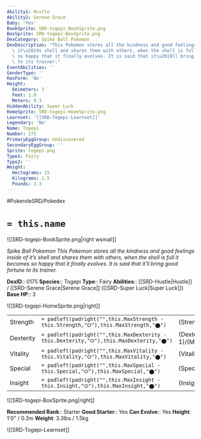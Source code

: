 ```yaml
---
Ability1: Hustle
Ability2: Serene Grace
Baby: 'Yes'
BookSprite: SRD-togepi-BookSprite.png
BoxSprite: SRD-togepi-BoxSprite.png
DexCategory: Spike Ball Pokemon
DexDescription: "This Pokemon stores all the kindness and good feelings inside of\
  \ it\u2019s shell and shares them with others, when the shell is full it becomes\
  \ so happy that it finally evolves. It is said that it\u2019ll bring good fortune\
  \ to its trainer."
EventAbilities: ''
GenderType: ''
HasForm: 'No'
Height:
  Deimeters: 3
  Feet: 1.0
  Meters: 0.3
HiddenAbility: Super Luck
HomeSprite: SRD-togepi-HomeSprite.png
Learnset: '[[SRD-Togepi-Learnset]]'
Legendary: 'No'
Name: Togepi
Number: 175
PrimaryEggGroup: Undiscovered
SecondaryEggGroup: ''
Sprite: togepi.png
Type1: Fairy
Type2: ''
Weight:
  Hectograms: 15
  Kilograms: 1.5
  Pounds: 3.3
---
```


#PokeroleSRD/Pokedex

# `= this.name`

![[SRD-togepi-BookSprite.png|right wsmall]]

*Spike Ball Pokemon*
*This Pokemon stores all the kindness and good feelings inside of it’s shell and shares them with others, when the shell is full it becomes so happy that it finally evolves. It is said that it’ll bring good fortune to its trainer.*

**DexID**:: 0175
**Species**:: Togepi
**Type**:: Fairy
**Abilities**:: [[SRD-Hustle|Hustle]] / [[SRD-Serene Grace|Serene Grace]] ([[SRD-Super Luck|Super Luck]])
**Base HP**:: 3

![[SRD-togepi-HomeSprite.png|right]]

|           |                                                                                        |                                          |
| --------- | -------------------------------------------------------------------------------------- | ---------------------------------------- |
| Strength  | `= padleft(padright("",this.MaxStrength - this.Strength,"⭘"),this.MaxStrength,"⬤")`    | (Strength::1)/(MaxStrength::3)   |
| Dexterity | `= padleft(padright("",this.MaxDexterity - this.Dexterity,"⭘"),this.MaxDexterity,"⬤")` | (Dexterity:: 1)/(MaxDexterity::3) |
| Vitality  | `= padleft(padright("",this.MaxVitality - this.Vitality,"⭘"),this.MaxVitality,"⬤")`    | (Vitality::2)/(MaxVitality::4)   |
| Special   | `= padleft(padright("",this.MaxSpecial - this.Special,"⭘"),this.MaxSpecial,"⬤")`       | (Special::1)/(MaxSpecial::3)     |
| Insight   | `= padleft(padright("",this.MaxInsight - this.Insight,"⭘"),this.MaxInsight,"⬤")`       | (Insight::2)/(MaxInsight::4)     |

![[SRD-togepi-BoxSprite.png|right]]

**Recommended Rank**:: Starter
**Good Starter**:: Yes
**Can Evolve**:: Yes
**Height**: 1'0" / 0.3m
**Weight**: 3.3lbs / 1.5kg

![[SRD-Togepi-Learnset]]